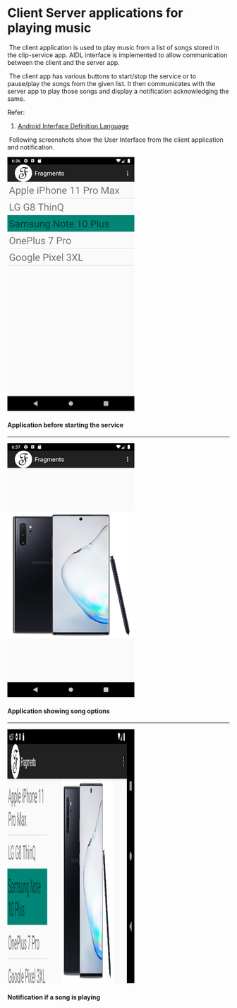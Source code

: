 # Client Server applications for  playing music

​	The client application is used to play music from a list of songs stored in the clip-service app. AIDL interface is implemented to allow communication between the client and the server app.

​	The client app has various buttons to start/stop the service or to pause/play the songs from the given list. It then communicates with the server app to play those songs and display a notification acknowledging the same.

Refer: 

1. [Android Interface Definition Language](https://developer.android.com/guide/components/aidl)


​	Following screenshots show the User Interface from the client application and notification.

<img src="https://github.com/yashchitre03/Android-Fragments-and-Permissions/blob/master/portrait_1.png" alt="alt text" width="288" height="576">

#### Application before starting the service



-----------------------

<img src="https://github.com/yashchitre03/Android-Fragments-and-Permissions/blob/master/portrait_2.png" alt="alt text" width="288" height="576">

#### Application showing song options



---------------------------------------

<img src="https://github.com/yashchitre03/Android-Fragments-and-Permissions/blob/master/landscape_fragments.png" alt="alt text" width="288" height="576">

#### Notification if a song is playing

